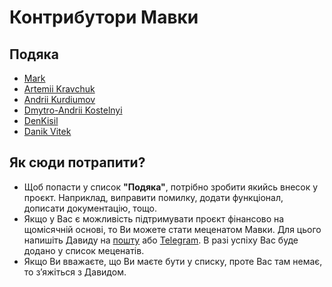 # Контрибутори Мавки

## Подяка

- [Mark](https://github.com/harnyk)
- [Artemii Kravchuk](https://github.com/ArtemiiKravchuk)
- [Andrii Kurdiumov](https://github.com/kant2002)
- [Dmytro-Andrii Kostelnyi](https://github.com/dkostmii)
- [DenKisil](https://github.com/denkisil)
- [Danik Vitek](https://github.com/DanikVitek)

## Як сюди потрапити?

- Щоб попасти у список **"Подяка"**, потрібно зробити якийсь внесок у проєкт. Наприклад, виправити помилку, додати
  функціонал, дописати документацію, тощо.
- Якщо у Вас є можливість підтримувати проєкт фінансово на щомісячній основі, то Ви можете стати меценатом Мавки. Для
  цього напишіть Давиду на [пошту](mailto:davyd.kohut@gmail.com) або [Telegram](https://t.me/kohutdb). В разі успіху Вас
  буде додано у
  список меценатів.
- Якщо Ви вважаєте, що Ви маєте бути у списку, проте Вас там немає, то зʼяжіться з Давидом.
